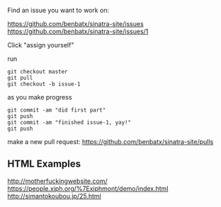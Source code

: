 Find an issue you want to work on:

https://github.com/benbatx/sinatra-site/issues
https://github.com/benbatx/sinatra-site/issues/1

Click "assign yourself"

run
```
git checkout master
git pull
git checkout -b issue-1
```

as you make progress
```
git commit -am "did first part"
git push
git commit -am "finished issue-1, yay!"
git push
```

make a new pull request:
https://github.com/benbatx/sinatra-site/pulls

HTML Examples
-------------

http://motherfuckingwebsite.com/
https://people.xiph.org/%7Exiphmont/demo/index.html
http://simantokoubou.jp/25.html
